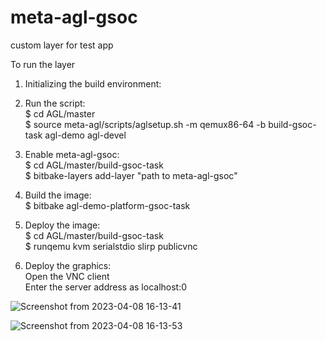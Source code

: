 # meta-agl-gsoc
custom layer for test app


To run the layer

1. Initializing the build environment:

2. Run the script: \
$ cd AGL/master \
$ source meta-agl/scripts/aglsetup.sh -m qemux86-64 -b build-gsoc-task agl-demo agl-devel 

3. Enable meta-agl-gsoc: \
$ cd AGL/master/build-gsoc-task \
$ bitbake-layers add-layer "path to meta-agl-gsoc" 

4. Build the image: \
$ bitbake agl-demo-platform-gsoc-task 

5. Deploy the image: \
$ cd AGL/master/build-gsoc-task \
$ runqemu kvm serialstdio slirp publicvnc 


6. Deploy the graphics: \
  Open the VNC client \
  Enter the server address as localhost:0 
  
![Screenshot from 2023-04-08 16-13-41](https://user-images.githubusercontent.com/96018337/230718782-8a0bb398-3bd3-4de7-9030-46d27022ff9e.png)

![Screenshot from 2023-04-08 16-13-53](https://user-images.githubusercontent.com/96018337/230718786-3ab52a76-8e20-47e9-9004-4a78c803de7e.png)
